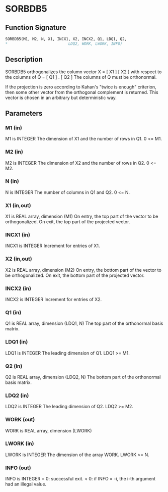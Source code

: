 # SORBDB5

## Function Signature

```fortran
SORBDB5(M1, M2, N, X1, INCX1, X2, INCX2, Q1, LDQ1, Q2,
*                           LDQ2, WORK, LWORK, INFO)
```

## Description


 SORBDB5 orthogonalizes the column vector
      X = [ X1 ]
          [ X2 ]
 with respect to the columns of
      Q = [ Q1 ] .
          [ Q2 ]
 The columns of Q must be orthonormal.

 If the projection is zero according to Kahan's "twice is enough"
 criterion, then some other vector from the orthogonal complement
 is returned. This vector is chosen in an arbitrary but deterministic
 way.


## Parameters

### M1 (in)

M1 is INTEGER The dimension of X1 and the number of rows in Q1. 0 <= M1.

### M2 (in)

M2 is INTEGER The dimension of X2 and the number of rows in Q2. 0 <= M2.

### N (in)

N is INTEGER The number of columns in Q1 and Q2. 0 <= N.

### X1 (in,out)

X1 is REAL array, dimension (M1) On entry, the top part of the vector to be orthogonalized. On exit, the top part of the projected vector.

### INCX1 (in)

INCX1 is INTEGER Increment for entries of X1.

### X2 (in,out)

X2 is REAL array, dimension (M2) On entry, the bottom part of the vector to be orthogonalized. On exit, the bottom part of the projected vector.

### INCX2 (in)

INCX2 is INTEGER Increment for entries of X2.

### Q1 (in)

Q1 is REAL array, dimension (LDQ1, N) The top part of the orthonormal basis matrix.

### LDQ1 (in)

LDQ1 is INTEGER The leading dimension of Q1. LDQ1 >= M1.

### Q2 (in)

Q2 is REAL array, dimension (LDQ2, N) The bottom part of the orthonormal basis matrix.

### LDQ2 (in)

LDQ2 is INTEGER The leading dimension of Q2. LDQ2 >= M2.

### WORK (out)

WORK is REAL array, dimension (LWORK)

### LWORK (in)

LWORK is INTEGER The dimension of the array WORK. LWORK >= N.

### INFO (out)

INFO is INTEGER = 0: successful exit. < 0: if INFO = -i, the i-th argument had an illegal value.

